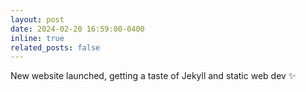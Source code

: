 ```yaml
---
layout: post
date: 2024-02-20 16:59:00-0400
inline: true
related_posts: false
---
```


New website launched, getting a taste of Jekyll and static web dev :sparkles: 